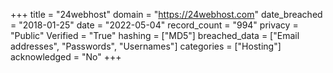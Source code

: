 +++
title = "24webhost"
domain = "https://24webhost.com"
date_breached = "2018-01-25"
date = "2022-05-04"
record_count = "994"
privacy = "Public"
Verified = "True"
hashing = ["MD5"]
breached_data = ["Email addresses", "Passwords", "Usernames"]
categories = ["Hosting"]
acknowledged = "No"
+++
